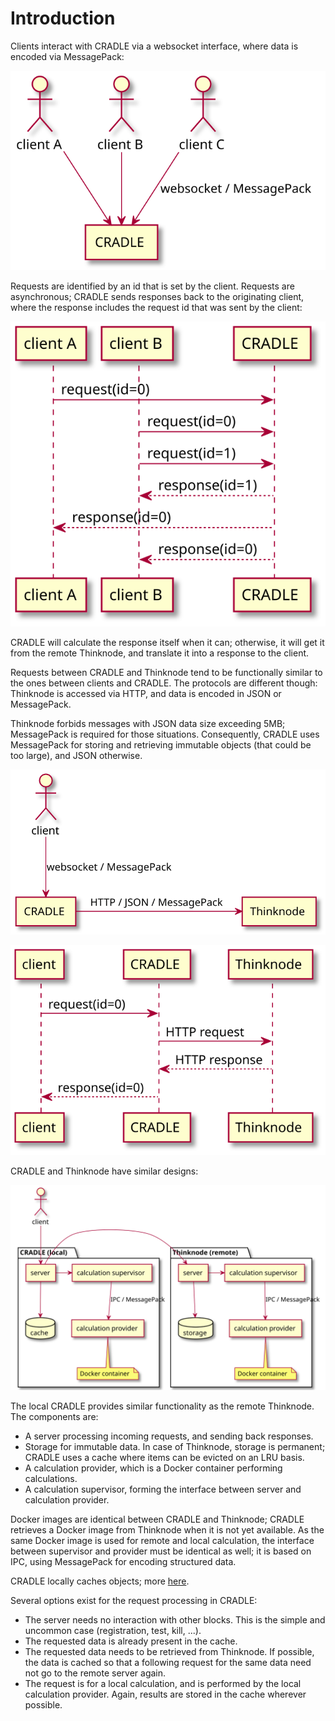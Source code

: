 # Introduction
Clients interact with CRADLE via a websocket interface, where data is encoded via MessagePack:

![](94f73619990810c81f161fb62680050543108ee9.svg)

Requests are identified by an id that is set by the client.
Requests are asynchronous; CRADLE sends responses back to the originating client, where
the response includes the request id that was sent by the client:

![](1ea9a2c4748df6dfe0c104380824411ef7f48cb1.svg)

CRADLE will calculate the response itself when it can; otherwise, it will get it from the remote
Thinknode, and translate it into a response to the client.

Requests between CRADLE and Thinknode tend to be functionally similar to the ones between clients and CRADLE.
The protocols are different though: Thinknode is accessed via HTTP, and data is encoded in JSON or MessagePack.

Thinknode forbids messages with JSON data size exceeding 5MB; MessagePack is required for those situations.
Consequently, CRADLE uses MessagePack for storing and retrieving immutable objects (that could be too large), and
JSON otherwise.

![](ddfbc928d41611793f5b9ae6f21b8b7a49e45dfc.svg)

![](07f18826649fa90e9764154eb758b76dd700c38d.svg)

CRADLE and Thinknode have similar designs:

![](f939607139c9ff262c2f6ad7e385d077d5079c4c.svg)

The local CRADLE provides similar functionality as the remote Thinknode.
The components are:

* A server processing incoming requests, and sending back responses.
* Storage for immutable data. In case of Thinknode, storage is permanent; CRADLE uses a
  cache where items can be evicted on an LRU basis.
* A calculation provider, which is a Docker container performing calculations.
* A calculation supervisor, forming the interface between server and calculation provider.

Docker images are identical between CRADLE and Thinknode;
CRADLE retrieves a Docker image from Thinknode when it is not yet available.
As the same Docker image is used for remote and local calculation, the interface between
supervisor and provider must be identical as well; it is based on IPC, using MessagePack
for encoding structured data.

CRADLE locally caches objects; more [here](cache.md).

Several options exist for the request processing in CRADLE:

* The server needs no interaction with other blocks. This is the simple and uncommon case
  (registration, test, kill, ...).
* The requested data is already present in the cache.
* The requested data needs to be retrieved from Thinknode. If possible,
  the data is cached so that a following request for the same data need not go
  to the remote server again.
* The request is for a local calculation, and is performed by the local calculation provider.
  Again, results are stored in the cache wherever possible.
